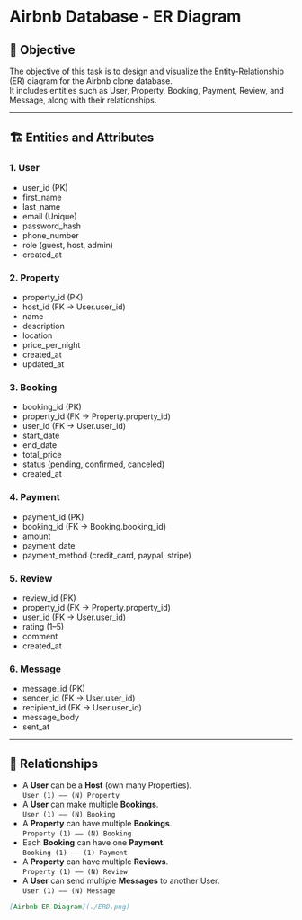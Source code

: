 # Airbnb Database - ER Diagram

## 🎯 Objective
The objective of this task is to design and visualize the Entity-Relationship (ER) diagram for the Airbnb clone database.  
It includes entities such as User, Property, Booking, Payment, Review, and Message, along with their relationships.

---

## 🏗️ Entities and Attributes

### 1. User
- user_id (PK)
- first_name
- last_name
- email (Unique)
- password_hash
- phone_number
- role (guest, host, admin)
- created_at

### 2. Property
- property_id (PK)
- host_id (FK → User.user_id)
- name
- description
- location
- price_per_night
- created_at
- updated_at

### 3. Booking
- booking_id (PK)
- property_id (FK → Property.property_id)
- user_id (FK → User.user_id)
- start_date
- end_date
- total_price
- status (pending, confirmed, canceled)
- created_at

### 4. Payment
- payment_id (PK)
- booking_id (FK → Booking.booking_id)
- amount
- payment_date
- payment_method (credit_card, paypal, stripe)

### 5. Review
- review_id (PK)
- property_id (FK → Property.property_id)
- user_id (FK → User.user_id)
- rating (1–5)
- comment
- created_at

### 6. Message
- message_id (PK)
- sender_id (FK → User.user_id)
- recipient_id (FK → User.user_id)
- message_body
- sent_at

---

## 🔗 Relationships

- A **User** can be a **Host** (own many Properties).  
  `User (1) —— (N) Property`
- A **User** can make multiple **Bookings**.  
  `User (1) —— (N) Booking`
- A **Property** can have multiple **Bookings**.  
  `Property (1) —— (N) Booking`
- Each **Booking** can have one **Payment**.  
  `Booking (1) —— (1) Payment`
- A **Property** can have multiple **Reviews**.  
  `Property (1) —— (N) Review`
- A **User** can send multiple **Messages** to another User.  
  `User (1) —— (N) Message`



```markdown
[Airbnb ER Diagram](./ERD.png)

